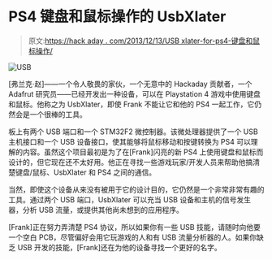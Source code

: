 # PS4 键盘和鼠标操作的 UsbXlater

> 原文:[https://hack aday . com/2013/12/13/USB xlater-for-ps4-键盘和鼠标操作/](https://hackaday.com/2013/12/13/usbxlater-for-ps4-keyboard-and-mouse-action/)

![USB](../Images/6cba7fdd936b0e11c6e8cf844088d1bc.png)

[弗兰克·赵]——一个令人敬畏的家伙，一个无意中的 Hackaday 贡献者，一个 Adafrut 研究员——已经开发出一种设备，可以在 Playstation 4 游戏中使用键盘和鼠标。他称之为 UsbXlater，即使 Frank 不能让它和他的 PS4 一起工作，它仍然会是一个很棒的工具。

板上有两个 USB 端口和一个 STM32F2 微控制器。该微处理器提供了一个 USB 主机接口和一个 USB 设备接口，使其能够将鼠标移动和按键转换为 PS4 可以理解的内容。虽然这个项目最初是为了在[Frank]闪亮的新 PS4 上使用键盘和鼠标而设计的，但它现在还不太好用。他正在寻找一些游戏玩家/开发人员来帮助他搞清楚键盘/鼠标、UsbXlater 和 PS4 之间的通信。

当然，即使这个设备从来没有被用于它的设计目的，它仍然是一个非常非常有趣的工具。通过两个 USB 端口，UsbXlater 可以充当 USB 设备和主机的信号发生器，分析 USB 流量，或提供其他尚未想到的应用程序。

[Frank]正在努力弄清楚 PS4 协议，所以如果你有一些 USB 技能，请随时向他要一个空白 PCB，尽管偏好会用它玩游戏的人和有 USB 流量分析器的人。如果你缺乏 USB 开发的技能，[Frank]还在为他的设备寻找一个更好的名字。